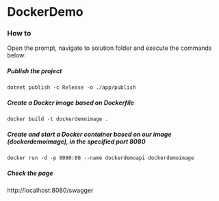 # DockerDemo

### How to
Open the prompt, navigate to solution folder and execute the commands below:

##### Publish the project

```
dotnet publish -c Release -o ./app/publish
```

##### Create a Docker image based on Dockerfile
```
docker build -t dockerdemoimage .
```

##### Create and start a Docker container based on our image (dockerdemoimage), in the specified port 8080
```
docker run -d -p 8080:80 --name dockerdemoapi dockerdemoimage
```

##### Check the page
http://localhost:8080/swagger
